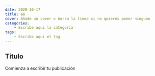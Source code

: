 ```yaml
---
date: 2020-10-17
title: aa
cover: Añade un cover o borra la linea si no quieres poner ninguno
categories: 
    - Escribe aqui la categoria
tags:
    - Escribe aqui el tag
---
```



## Titulo

Comienza a escribir tu publicación

